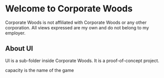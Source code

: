 # Welcome to Corporate Woods 

Corporate Woods is not affiliated with Corporate Woods or any other corporation. 
All views expressed are my own and do not belong to my employer. 

## About UI 

UI is a sub-folder inside Corporate Woods. 
It is a proof-of-concept project. 

capacity is the name of the game 
